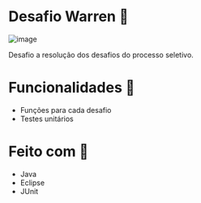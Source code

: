 # Desafio Warren  :rocket:
![image](https://user-images.githubusercontent.com/88988881/167276983-d48ee0e2-0fa6-4ee1-b2ea-463df042412c.png)

Desafio a resolução dos desafios do processo seletivo.

# Funcionalidades  :robot:

- Funções para cada desafio
- Testes unitários

# Feito com  :hammer:

- Java
- Eclipse
- JUnit
